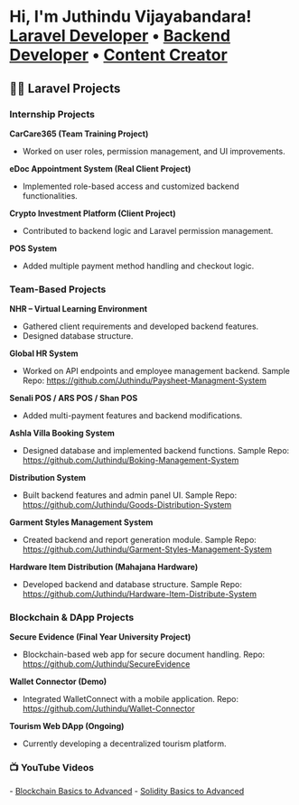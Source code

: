 <h1>Hi, I'm Juthindu Vijayabandara! <br>
<a href="https://github.com/Juthindu">Laravel Developer</a> • 
<a href="https://www.linkedin.com/in/juthindu/">Backend Developer</a> • 
<a href="https://www.youtube.com/@CryptoKnight_HW">Content Creator</a>
</h1>

<h2>👨‍💻 Laravel Projects</h2>

<h3>Internship Projects</h3>

<b>CarCare365 (Team Training Project)</b><br>
- Worked on user roles, permission management, and UI improvements.

<b>eDoc Appointment System (Real Client Project)</b><br>
- Implemented role-based access and customized backend functionalities.

<b>Crypto Investment Platform (Client Project)</b><br>
- Contributed to backend logic and Laravel permission management.

<b>POS System</b><br>
- Added multiple payment method handling and checkout logic.



<h3>Team-Based Projects</h3>

<b>NHR – Virtual Learning Environment</b><br>
- Gathered client requirements and developed backend features.
- Designed database structure.

<b>Global HR System</b><br>
- Worked on API endpoints and employee management backend.
Sample Repo: https://github.com/Juthindu/Paysheet-Managment-System

<b>Senali POS / ARS POS / Shan POS</b><br>
- Added multi-payment features and backend modifications.

<b>Ashla Villa Booking System</b><br>
- Designed database and implemented backend functions.
Sample Repo: https://github.com/Juthindu/Boking-Management-System

<b>Distribution System</b><br>
- Built backend features and admin panel UI.
Sample Repo: https://github.com/Juthindu/Goods-Distribution-System

<b>Garment Styles Management System</b><br>
- Created backend and report generation module.
Sample Repo: https://github.com/Juthindu/Garment-Styles-Management-System

<b>Hardware Item Distribution (Mahajana Hardware)</b><br>
- Developed backend and database structure.
Sample Repo: https://github.com/Juthindu/Hardware-Item-Distribute-System

    
    
<h3>Blockchain & DApp Projects</h3>

<b>Secure Evidence (Final Year University Project)</b><br>
- Blockchain-based web app for secure document handling.
Repo: https://github.com/Juthindu/SecureEvidence

<b>Wallet Connector (Demo)</b><br>
- Integrated WalletConnect with a mobile application.
Repo: https://github.com/Juthindu/Wallet-Connector

<b>Tourism Web DApp (Ongoing)</b><br>
- Currently developing a decentralized tourism platform.

<h3>📺 YouTube Videos</h3>
- <a href="https://www.youtube.com/watch?v=pCWEVCRYKLo&list=PLLXywFiWOZJ1H9fqA_Dj6G7HU_ynuC_ek">Blockchain Basics to Advanced</a>
- <a href="https://www.youtube.com/watch?v=4-kQdRS2fZk&list=PLLXywFiWOZJ3S5J62BVULaGPunBz8Ws33">Solidity Basics to Advanced</a>


